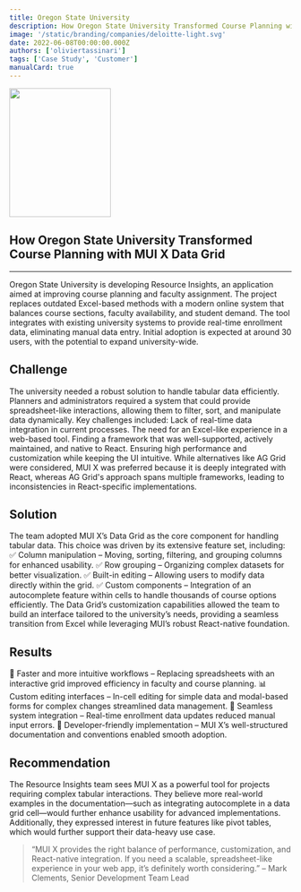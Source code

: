 ```yaml
---
title: Oregon State University
description: How Oregon State University Transformed Course Planning with MUI X’s Data Grid.
image: '/static/branding/companies/deloitte-light.svg'
date: 2022-06-08T00:00:00.000Z
authors: ['oliviertassinari']
tags: ['Case Study', 'Customer']
manualCard: true
---
```


<style>
  #blog-responsive-image {
    height: 230px;
    @media (max-width: 600px) {
      height: 167px;
    }
  }
</style>

<img
    id="blog-responsive-image"
    src="/static/branding/companies/amazon-light.svg"
    alt=""
    height="230"
    width="100"
    style="width: 60%; object-fit: cover; object-position: center; border: 0px;"
  />

## How Oregon State University Transformed Course Planning with MUI X Data Grid

*****

Oregon State University is developing Resource Insights, an application aimed at improving course planning and faculty assignment. The project replaces outdated Excel-based methods with a modern online system that balances course sections, faculty availability, and student demand. The tool integrates with existing university systems to provide real-time enrollment data, eliminating manual data entry. Initial adoption is expected at around 30 users, with the potential to expand university-wide.


## Challenge
The university needed a robust solution to handle tabular data efficiently. Planners and administrators required a system that could provide spreadsheet-like interactions, allowing them to filter, sort, and manipulate data dynamically.
 Key challenges included:
Lack of real-time data integration in current processes.
The need for an Excel-like experience in a web-based tool.
Finding a framework that was well-supported, actively maintained, and native to React.
Ensuring high performance and customization while keeping the UI intuitive.
While alternatives like AG Grid were considered, MUI X was preferred because it is deeply integrated with React, whereas AG Grid's approach spans multiple frameworks, leading to inconsistencies in React-specific implementations.

## Solution
The team adopted MUI X’s Data Grid as the core component for handling tabular data. This choice was driven by its extensive feature set, including:
 ✅ Column manipulation – Moving, sorting, filtering, and grouping columns for enhanced usability.
 ✅ Row grouping – Organizing complex datasets for better visualization.
 ✅ Built-in editing – Allowing users to modify data directly within the grid.
 ✅ Custom components – Integration of an autocomplete feature within cells to handle thousands of course options efficiently.
The Data Grid’s customization capabilities allowed the team to build an interface tailored to the university’s needs, providing a seamless transition from Excel while leveraging MUI’s robust React-native foundation.

## Results
🚀 Faster and more intuitive workflows – Replacing spreadsheets with an interactive grid improved efficiency in faculty and course planning.
 📊 Custom editing interfaces – In-cell editing for simple data and modal-based forms for complex changes streamlined data management.
 🔗 Seamless system integration – Real-time enrollment data updates reduced manual input errors.
 🎯 Developer-friendly implementation – MUI X’s well-structured documentation and conventions enabled smooth adoption.

## Recommendation
The Resource Insights team sees MUI X as a powerful tool for projects requiring complex tabular interactions. They believe more real-world examples in the documentation—such as integrating autocomplete in a data grid cell—would further enhance usability for advanced implementations.
Additionally, they expressed interest in future features like pivot tables, which would further support their data-heavy use case.

> “MUI X provides the right balance of performance, customization, and React-native integration. If you need a scalable, spreadsheet-like experience in your web app, it’s definitely worth considering.” – Mark Clements, Senior Development Team Lead

